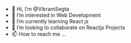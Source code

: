 - 👋 Hi, I’m @VikramSegta
- 👀 I’m interested in Web Development
- 🌱 I’m currently learning React js
- 💞️ I’m looking to collaborate on Reactjs Projects
- 📫 How to reach me ...

<!---
VikramSegta/VikramSegta is a ✨ special ✨ repository because its `README.md` (this file) appears on your GitHub profile.
You can click the Preview link to take a look at your changes.
--->
